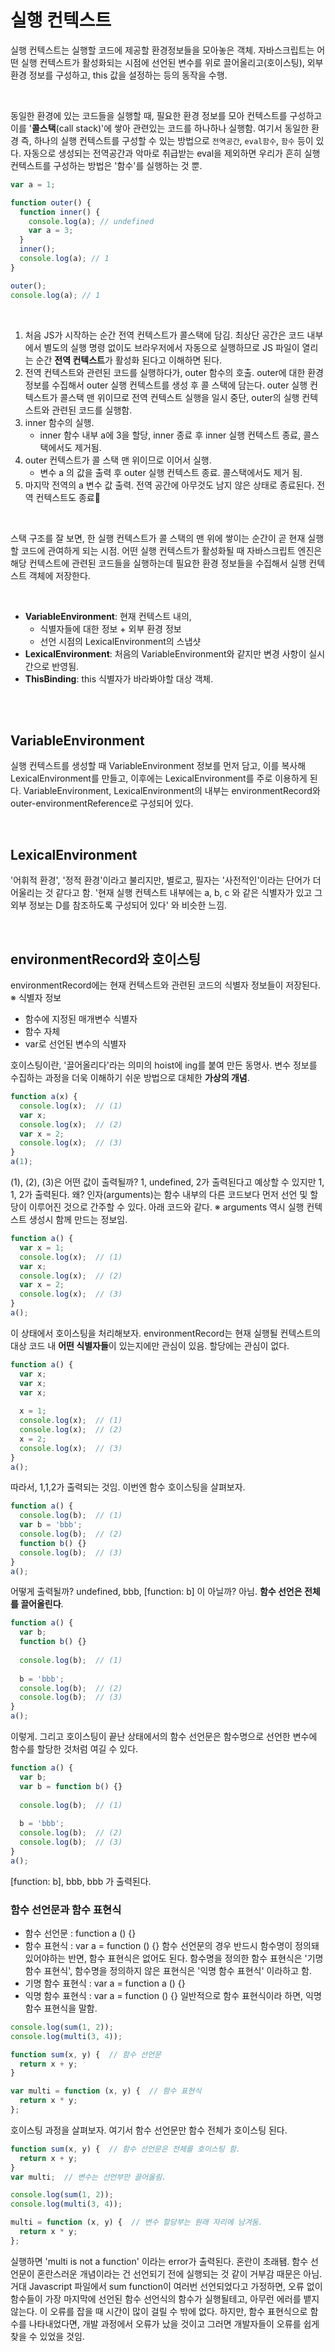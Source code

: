 # 실행 컨텍스트

실행 컨텍스트는 실행할 코드에 제공할 환경정보들을 모아놓은 객체. 자바스크립트는 어떤 실행 컨텍스트가 활성화되는 시점에 선언된 변수를 위로 끌어올리고(호이스팅), 외부 환경 정보를 구성하고, this 값을 설정하는 등의 동작을 수행.

<br/>

동일한 환경에 있는 코드들을 실행할 때, 필요한 환경 정보를 모아 컨텍스트를 구성하고 이를 '**콜스택**(call stack)'에 쌓아 관련있는 코드를 하나하나 실행함. 여기서 동일한 환경 즉, 하나의 실행 컨텍스트를 구성할 수 있는 방법으로 `전역공간`, `eval함수`, `함수` 등이 있다.
자동으로 생성되는 전역공간과 악마로 취급받는 eval을 제외하면 우리가 흔히 실행 컨텍스트를 구성하는 방법은 '함수'를 실행하는 것 뿐.

```js
var a = 1;

function outer() {
  function inner() {
    console.log(a); // undefined
    var a = 3;
  }
  inner();
  console.log(a); // 1
}

outer();
console.log(a); // 1
```

<br/>

1. 처음 JS가 시작하는 순간 전역 컨텍스트가 콜스택에 담김. 최상단 공간은 코드 내부에서 별도의 실행 명령 없이도 브라우저에서 자동으로 실행하므로 JS 파일이 열리는 순간 **전역 컨텍스트**가 활성화 된다고 이해하면 된다.
2. 전역 컨텍스트와 관련된 코드를 실행하다가, outer 함수의 호출. outer에 대한 환경 정보를 수집해서 outer 실행 컨텍스트를 생성 후 콜 스택에 담는다. outer 실행 컨텍스트가 콜스택 맨 위이므로 전역 컨텍스트 실행을 일시 중단, outer의 실행 컨텍스트와 관련된 코드를 실행함.
3. inner 함수의 실행. 
	- inner 함수 내부 a에 3을 할당, inner 종료 후 inner 실행 컨텍스트 종료, 콜스택에서도 제거됨.
4. outer 컨텍스트가 콜 스택 맨 위이므로 이어서 실행.
	- 변수 a 의 값을 출력 후 outer 실행 컨텍스트 종료. 콜스택에서도 제거 됨.
5. 마지막 전역의 a 변수 값 출력. 전역 공간에 아무것도 남지 않은 상태로 종료된다. 전역 컨텍스트도 종료

<br/>

스택 구조를 잘 보면, 한 실행 컨텍스트가 콜 스택의 맨 위에 쌓이는 순간이 곧 현재 실행할 코드에 관여하게 되는 시점. 어떤 실행 컨텍스트가 활성화될 때 자바스크립트 엔진은 해당 컨텍스트에 관련된 코드들을 실행하는데 필요한 환경 정보들을 수집해서 실행 컨텍스트 객체에 저장한다.

<br/>

- **VariableEnvironment**: 현재 컨텍스트 내의,
	- 식별자들에 대한 정보 + 외부 환경 정보
	- 선언 시점의 LexicalEnvironment의 스냅샷
- **LexicalEnvironment**: 처음의 VariableEnvironment와 같지만 변경 사항이 실시간으로 반영됨.
- **ThisBinding**: this 식별자가 바라봐야할 대상 객체.

<br/>
<br/>

## VariableEnvironment
실행 컨텍스트를 생성할 때 VariableEnvironment 정보를 먼저 담고, 이를 복사해 LexicalEnvironment를 만들고, 이후에는 LexicalEnvironment를 주로 이용하게 된다.
VariableEnvironment, LexicalEnvironment의 내부는 environmentRecord와 outer-environmentReference로 구성되어 있다. 

<br/>

## LexicalEnvironment
'어휘적 환경', '정적 환경'이라고 불리지만, 별로고, 필자는 '사전적인'이라는 단어가 더 어울리는 것 같다고 함. '현재 실행 컨텍스트 내부에는 a, b, c 와 같은 식별자가 있고 그 외부 정보는 D를 참조하도록 구성되어 있다' 와 비슷한 느낌.

<br/>

## environmentRecord와 호이스팅
environmentRecord에는 현재 컨텍스트와 관련된 코드의 식별자 정보들이 저장된다.
※ 식별자 정보
- 함수에 지정된 매개변수 식별자
- 함수 자체
- var로 선언된 변수의 식별자

호이스팅이란, '끌어올리다'라는 의미의 hoist에 ing를 붙여 만든 동명사. 변수 정보를 수집하는 과정을 더욱 이해하기 쉬운 방법으로 대체한 **가상의 개념**.


```js
function a(x) {
  console.log(x);  // (1)
  var x;
  console.log(x);  // (2)
  var x = 2;
  console.log(x);  // (3)
}
a(1);
```

(1), (2), (3)은 어떤 값이 출력될까?
1, undefined, 2가 출력된다고 예상할 수 있지만 1, 1, 2가 출력된다. 왜?
인자(arguments)는 함수 내부의 다른 코드보다 먼저 선언 및 할당이 이루어진 것으로 간주할 수 있다. 아래 코드와 같다.
※ arguments 역시 실행 컨텍스트 생성시 함께 만드는 정보임.

```js
function a() {
  var x = 1;
  console.log(x);  // (1)
  var x;
  console.log(x);  // (2)
  var x = 2;
  console.log(x);  // (3)
}
a();
```

이 상태에서 호이스팅을 처리해보자. environmentRecord는 현재 실행될 컨텍스트의 대상 코드 내 **어떤 식별자들**이 있는지에만 관심이 있음. 할당에는 관심이 없다.

```js
function a() {
  var x;
  var x;
  var x;
  
  x = 1;
  console.log(x);  // (1)
  console.log(x);  // (2)
  x = 2;
  console.log(x);  // (3)
}
a();
```

따라서, 1,1,2가 출력되는 것임. 이번엔 함수 호이스팅을 살펴보자.

```js
function a() {
  console.log(b);  // (1)
  var b = 'bbb';
  console.log(b);  // (2)
  function b() {}
  console.log(b);  // (3)
}
a();
```

어떻게 출력될까?
undefined, bbb, \[function: b\] 이 아닐까? 아님. **함수 선언은 전체를 끌어올린다**.

```js
function a() {
  var b;
  function b() {}
  
  console.log(b);  // (1)
  
  b = 'bbb';
  console.log(b);  // (2)
  console.log(b);  // (3)
}
a();
```
이렇게. 그리고 호이스팅이 끝난 상태에서의 함수 선언문은 함수명으로 선언한 변수에 함수를 할당한 것처럼 여길 수 있다.

```js
function a() {
  var b;
  var b = function b() {}
  
  console.log(b);  // (1)
  
  b = 'bbb';
  console.log(b);  // (2)
  console.log(b);  // (3)
}
a();
```

\[function: b\], bbb, bbb 가 출력된다.

### 함수 선언문과 함수 표현식
- 함수 선언문 : function a () {}
- 함수 표현식 : var a = function () {}
함수 선언문의 경우 반드시 함수명이 정의돼 있어야하는 반면, 함수 표현식은 없어도 된다. 함수명을 정의한 함수 표현식은 '기명 함수 표현식', 함수명을 정의하지 않은 표현식은 '익명 함수 표현식' 이라하고 함.
- 기명 함수 표현식 : var a = function a () {}
- 익명 함수 표현식 : var a = function () {}
일반적으로 함수 표현식이라 하면, 익명함수 표현식을 말함.

```js
console.log(sum(1, 2));
console.log(multi(3, 4));

function sum(x, y) {  // 함수 선언문
  return x + y;
}

var multi = function (x, y) {  // 함수 표현식
  return x * y;
};
```

호이스팅 과정을 살펴보자. 여기서 함수 선언문만 함수 전체가 호이스팅 된다.

```js
function sum(x, y) {  // 함수 선언문은 전체를 호이스팅 함.
  return x + y;
}
var multi;  // 변수는 선언부만 끌어올림.

console.log(sum(1, 2));
console.log(multi(3, 4));

multi = function (x, y) {  // 변수 할당부는 원래 자리에 남겨둠.
  return x * y;
};
```

실행하면 'multi is not a function' 이라는 error가 출력된다. 혼란이 초래됌. 함수 선언문이 혼란스러운 개념이라는 건 선언되기 전에 실행되는 것 같이 거부감 때문은 아님.
거대 Javascript 파일에서 sum function이 여러번 선언되었다고 가정하면, 오류 없이 함수들이 가장 마지막에 선언된 함수 선언식의 함수가 실행될테고, 아무런 에러를 뱉지 않는다. 이 오류를 잡을 때 시간이 많이 걸릴 수 밖에 없다.
하지만, 함수 표현식으로 함수를 나타내었다면, 개발 과정에서 오류가 났을 것이고 그러면 개발자들이 오류를 쉽게 찾을 수 있었을 것임.